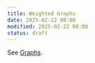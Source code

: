 ```yaml
---
title: Weighted Graphs
date: 2025-02-22 00:00
modified: 2025-02-22 00:00
status: draft
---
```


See [Graphs](graph.md).
